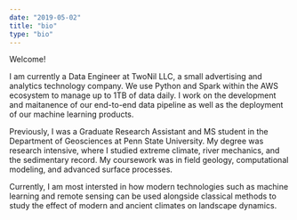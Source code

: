 ```yaml
---
date: "2019-05-02"
title: "bio"
type: "bio"
---
```


Welcome!

I am currently a Data Engineer at TwoNil LLC, a small advertising and analytics technology company. 
We use Python and Spark within the AWS ecosystem to manage up to 1TB of data daily. 
I work on the development and maitanence of our end-to-end data pipeline as well as the deployment of our machine learning products.

Previously, I was a Graduate Research Assistant and MS student in the Department of Geosciences at Penn State University.
My degree was research intensive, where I studied extreme climate, river mechanics, and the sedimentary record. 
My coursework was in field geology, computational modeling, and advanced surface processes.

Currently, I am most intersted in how modern technologies such as machine learning and remote sensing can be used
alongside classical methods to study the effect of modern and ancient climates on landscape dynamics.
